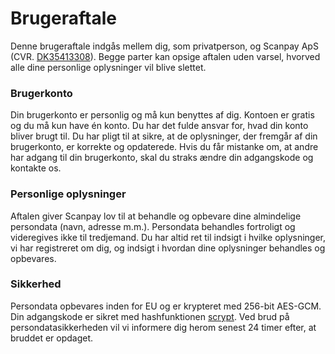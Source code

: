 <h1 data-date="{{ date }}" data-hash="{{ hash }}" class="terms--h1">
  Brugeraftale
</h1>

<p>
  Denne brugeraftale indgås mellem dig, som privatperson, og Scanpay ApS (CVR. <a target="_blank" href="https://datacvr.virk.dk/data/visenhed?enhedstype=virksomhed&id=35413308&soeg=35413308">DK35413308</a>). Begge parter kan opsige aftalen uden varsel, hvorved alle dine personlige oplysninger vil blive slettet.
</p>

<h3 class="terms--h3">Brugerkonto</h3>
<p>
  Din brugerkonto er personlig og må kun benyttes af dig. Kontoen er gratis og du må kun have én konto. Du har det fulde ansvar for, hvad din konto bliver brugt til. Du har pligt til at sikre, at de oplysninger, der fremgår af din brugerkonto, er korrekte og opdaterede. Hvis du får mistanke om, at andre har adgang til din brugerkonto, skal du straks ændre din adgangskode og kontakte os.
</p>

<h3 class="terms--h3">Personlige oplysninger</h3>
<p>
  Aftalen giver Scanpay lov til at behandle og opbevare dine almindelige persondata (navn, adresse m.m.). Persondata behandles fortroligt og videregives ikke til tredjemand. Du har altid ret til indsigt i hvilke oplysninger, vi har registreret om dig, og indsigt i hvordan dine oplysninger behandles og opbevares.
</p>

<h3 class="terms--h3">Sikkerhed</h3>
<p>
  Persondata opbevares inden for EU og er krypteret med 256-bit AES-GCM. Din adgangskode er sikret med hashfunktionen <a target="_blank" href="https://en.wikipedia.org/wiki/Scrypt">scrypt</a>. Ved brud på persondatasikkerheden vil vi informere dig herom senest 24 timer efter, at bruddet er opdaget.
</p>
